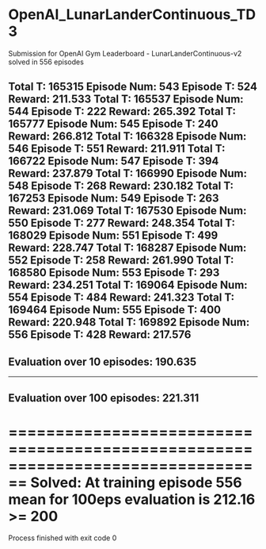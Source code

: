 # OpenAI_LunarLanderContinuous_TD3
Submission for OpenAI Gym Leaderboard - LunarLanderContinuous-v2 solved in 556 episodes


Total T: 165315 Episode Num: 543 Episode T: 524 Reward: 211.533
Total T: 165537 Episode Num: 544 Episode T: 222 Reward: 265.392
Total T: 165777 Episode Num: 545 Episode T: 240 Reward: 266.812
Total T: 166328 Episode Num: 546 Episode T: 551 Reward: 211.911
Total T: 166722 Episode Num: 547 Episode T: 394 Reward: 237.879
Total T: 166990 Episode Num: 548 Episode T: 268 Reward: 230.182
Total T: 167253 Episode Num: 549 Episode T: 263 Reward: 231.069
Total T: 167530 Episode Num: 550 Episode T: 277 Reward: 248.354
Total T: 168029 Episode Num: 551 Episode T: 499 Reward: 228.747
Total T: 168287 Episode Num: 552 Episode T: 258 Reward: 261.990
Total T: 168580 Episode Num: 553 Episode T: 293 Reward: 234.251
Total T: 169064 Episode Num: 554 Episode T: 484 Reward: 241.323
Total T: 169464 Episode Num: 555 Episode T: 400 Reward: 220.948
Total T: 169892 Episode Num: 556 Episode T: 428 Reward: 217.576
--------------------------------------------------------------------------------
Evaluation over 10 episodes: 190.635
--------------------------------------------------------------------------------
--------------------------------------------------------------------------------
Evaluation over 100 episodes: 221.311
--------------------------------------------------------------------------------
================================================================================
Solved: At training episode 556 mean for 100eps evaluation is 212.16 >= 200
================================================================================

Process finished with exit code 0
